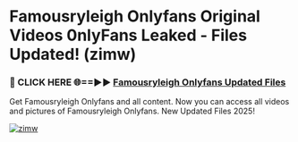 # Famousryleigh Onlyfans Original Videos 0nlyFans Leaked - Files Updated! (zimw)

<h3>🔴 CLICK HERE 🌐==►► <a href="https://tinyurl.com/ehrbuxhb" rel="nofollow">Famousryleigh Onlyfans Updated Files</a></h3>

Get Famousryleigh Onlyfans and all content. Now you can access all videos and pictures of Famousryleigh Onlyfans. New Updated Files 2025!

[![zimw](https://i.imgur.com/lVYEuWS.gif)](https://tinyurl.com/ehrbuxhb)
